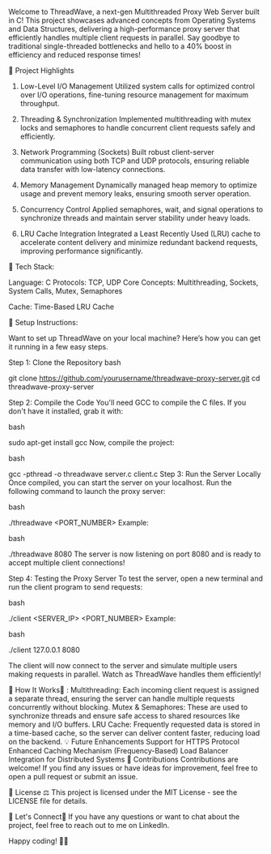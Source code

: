 Welcome to ThreadWave, a next-gen Multithreaded Proxy Web Server built in C! This project showcases advanced concepts from Operating Systems and Data Structures, delivering a high-performance proxy server that efficiently handles multiple client requests in parallel. Say goodbye to traditional single-threaded bottlenecks and hello to a 40% boost in efficiency and reduced response times!

🚀 Project Highlights

1. Low-Level I/O Management
Utilized system calls for optimized control over I/O operations, fine-tuning resource management for maximum throughput.

3. Threading & Synchronization
Implemented multithreading with mutex locks and semaphores to handle concurrent client requests safely and efficiently.

5. Network Programming (Sockets)
Built robust client-server communication using both TCP and UDP protocols, ensuring reliable data transfer with low-latency connections.

7. Memory Management
Dynamically managed heap memory to optimize usage and prevent memory leaks, ensuring smooth server operation.

9. Concurrency Control
Applied semaphores, wait, and signal operations to synchronize threads and maintain server stability under heavy loads.
11. LRU Cache Integration
Integrated a Least Recently Used (LRU) cache to accelerate content delivery and minimize redundant backend requests, improving performance significantly.

🔧 Tech Stack:

Language: C
Protocols: TCP, UDP
Core Concepts: Multithreading, Sockets, System Calls, Mutex, Semaphores


Cache: Time-Based LRU Cache


🚀 Setup Instructions:


Want to set up ThreadWave on your local machine? Here’s how you can get it running in a few easy steps.

Step 1: Clone the Repository
bash

git clone https://github.com/yourusername/threadwave-proxy-server.git
cd threadwave-proxy-server

Step 2: Compile the Code
You'll need GCC to compile the C files. If you don't have it installed, grab it with:

bash

sudo apt-get install gcc
Now, compile the project:

bash

gcc -pthread -o threadwave server.c client.c
Step 3: Run the Server Locally
Once compiled, you can start the server on your localhost. Run the following command to launch the proxy server:

bash

./threadwave <PORT_NUMBER>
Example:

bash

./threadwave 8080
The server is now listening on port 8080 and is ready to accept multiple client connections!

Step 4: Testing the Proxy Server
To test the server, open a new terminal and run the client program to send requests:

bash

./client <SERVER_IP> <PORT_NUMBER>
Example:

bash

./client 127.0.0.1 8080


The client will now connect to the server and simulate multiple users making requests in parallel. Watch as ThreadWave handles them efficiently!

🧠 How It Works🧐 :
Multithreading: Each incoming client request is assigned a separate thread, ensuring the server can handle multiple requests concurrently without blocking.
Mutex & Semaphores: These are used to synchronize threads and ensure safe access to shared resources like memory and I/O buffers.
LRU Cache: Frequently requested data is stored in a time-based cache, so the server can deliver content faster, reducing load on the backend.
💡 Future Enhancements
Support for HTTPS Protocol
Enhanced Caching Mechanism (Frequency-Based)
Load Balancer Integration for Distributed Systems
🎉 Contributions
Contributions are welcome! If you find any issues or have ideas for improvement, feel free to open a pull request or submit an issue.

📄 License ⚖️
This project is licensed under the MIT License - see the LICENSE file for details.

💬 Let's Connect🧲
If you have any questions or want to chat about the project, feel free to reach out to me on LinkedIn.

Happy coding! ✌🏻
